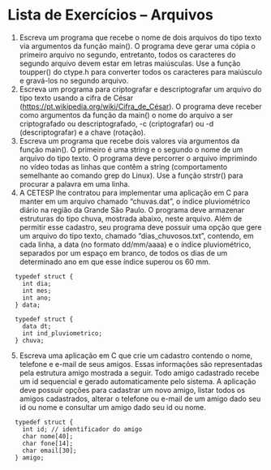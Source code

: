 # Lista de Exercícios – Arquivos
1. Escreva um programa que recebe o nome de dois arquivos do tipo texto via argumentos da
função main(). O programa deve gerar uma cópia o primeiro arquivo no segundo, entretanto,
todos os caracteres do segundo arquivo devem estar em letras maiúsculas. Use a função
toupper()  do  ctype.h  para converter todos os caracteres para maiúsculo e gravá-los no
segundo arquivo.
2. Escreva um programa para criptografar e descriptografar um arquivo do tipo texto usando a
cifra   de   César   (https://pt.wikipedia.org/wiki/Cifra_de_César).   O   programa   deve   receber
como   argumentos   da   função   da  main()  o   nome   do   arquivo   a   ser   criptografado   ou
descriptografado, -c (criptografar) ou -d (descriptografar) e a chave (rotação).
3. Escreva um programa que recebe dois valores via argumentos da função main(). O primeiro
é uma string e o segundo o nome de um arquivo do tipo texto. O programa deve percorrer o
arquivo   imprimindo   no   vídeo   todas   as   linhas   que   contêm   a   string   (comportamento
semelhante ao comando grep do Linux). Use a função strstr() para procurar a palavra em
uma linha.
4. A CETESP lhe contratou para implementar uma aplicação em C para manter em um arquivo
chamado “chuvas.dat”, o índice pluviométrico diário na região da Grande São Paulo. O
programa deve armazenar estruturas do tipo chuva, mostrada abaixo, neste arquivo.  Além
de permitir esse cadastro, seu programa deve possuir uma opção que gere um arquivo do
tipo texto, chamado “dias_chuvosos.txt”, contendo, em cada linha, a data (no formato
dd/mm/aaaa) e o índice pluviométrico, separados por um espaço em branco, de todos os dias
de um determinado ano em que esse índice superou os 60 mm.
```
  typedef struct {
    int dia;
    int mes;
    int ano;
  } data; 

  typedef struct {
    data dt;
    int ind_pluviometrico;
  } chuva;
```
5. Escreva uma aplicação em C que crie um cadastro contendo o nome, telefone e e-mail de
seus amigos. Essas informações são representadas pela estrutura amigo mostrada a seguir.
Todo amigo cadastrado recebe um id sequencial e gerado automaticamente pelo sistema. A
aplicação   deve   possuir   opções   para   cadastrar   um   novo   amigo,   listar   todos
os   amigos cadastrados, alterar o telefone ou e-mail de um amigo dado seu id ou nome e 
consultar um amigo dado seu id ou nome.
```
  typedef struct {
    int id; // identificador do amigo
    char nome[40];
    char fone[14];
    char email[30];
  } amigo;
```
